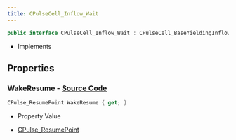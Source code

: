 ```yaml
---
title: CPulseCell_Inflow_Wait
---
```


```csharp
public interface CPulseCell_Inflow_Wait : CPulseCell_BaseYieldingInflow, CPulseCell_BaseFlow, CPulseCell_Base, ISchemaClass<CPulseCell_Base>, ISchemaClass<CPulseCell_BaseFlow>, ISchemaClass<CPulseCell_BaseYieldingInflow>, ISchemaClass<CPulseCell_Inflow_Wait>, ISchemaField, ISchemaClass, INativeHandle
```

- Implements

## Properties

### **WakeResume** - [Source Code](https://github.com/swiftly-solution/swiftlys2/blob/main/managed/src/SwiftlyS2.Generated/Schemas/Interfaces/CPulseCell_Inflow_Wait.cs#L16)

```csharp
CPulse_ResumePoint WakeResume { get; }
```

- Property Value

- [CPulse_ResumePoint](/docs/api/shared/schemadefinitions/cpulse_resumepoint)

